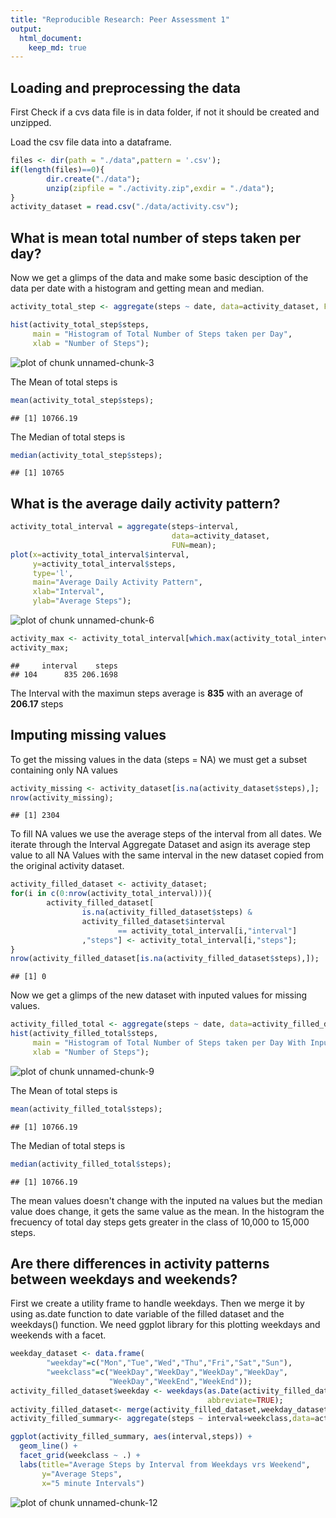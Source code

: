 ```yaml
---
title: "Reproducible Research: Peer Assessment 1"
output: 
  html_document:
    keep_md: true
---
```




## Loading and preprocessing the data
First Check if a cvs data file is in data folder, if not it should
be created and unzipped.

Load the csv file data into a dataframe.


```r
files <- dir(path = "./data",pattern = '.csv');
if(length(files)==0){
        dir.create("./data");
        unzip(zipfile = "./activity.zip",exdir = "./data");
}
activity_dataset = read.csv("./data/activity.csv");
```


## What is mean total number of steps taken per day?
Now we get a glimps of the data and make some basic desciption of the 
data per date with a histogram and getting mean and median.

```r
activity_total_step <- aggregate(steps ~ date, data=activity_dataset, FUN=sum);

hist(activity_total_step$steps, 
     main = "Histogram of Total Number of Steps taken per Day", 
     xlab = "Number of Steps");
```

![plot of chunk unnamed-chunk-3](figure/unnamed-chunk-3-1.png) 

The Mean of total steps is

```r
mean(activity_total_step$steps);
```

```
## [1] 10766.19
```

The Median of total steps is

```r
median(activity_total_step$steps);
```

```
## [1] 10765
```
   
   
## What is the average daily activity pattern?

```r
activity_total_interval = aggregate(steps~interval,
                                    data=activity_dataset,
                                    FUN=mean);
plot(x=activity_total_interval$interval,
     y=activity_total_interval$steps, 
     type='l',
     main="Average Daily Activity Pattern",
     xlab="Interval",
     ylab="Average Steps");
```

![plot of chunk unnamed-chunk-6](figure/unnamed-chunk-6-1.png) 

```r
activity_max <- activity_total_interval[which.max(activity_total_interval$steps), ];
activity_max;
```

```
##     interval    steps
## 104      835 206.1698
```

The Interval with the maximun steps average is **835** 
with an average of **206.17** steps



## Imputing missing values

To get the missing values in the data (steps = NA) we must get a subset 
containing only NA values


```r
activity_missing <- activity_dataset[is.na(activity_dataset$steps),];
nrow(activity_missing);
```

```
## [1] 2304
```

To fill NA values we use the average steps of the interval from all dates.
We iterate through the Interval Aggregate Dataset and asign its average step 
value to all NA Values with the same interval in the new dataset copied from 
the original activity dataset.

```r
activity_filled_dataset <- activity_dataset;
for(i in c(0:nrow(activity_total_interval))){
        activity_filled_dataset[ 
                is.na(activity_filled_dataset$steps) & 
                activity_filled_dataset$interval 
                        == activity_total_interval[i,"interval"]
                ,"steps"] <- activity_total_interval[i,"steps"];
}
nrow(activity_filled_dataset[is.na(activity_filled_dataset$steps),]);
```

```
## [1] 0
```

Now we get a glimps of the new dataset with inputed values for missing values.

```r
activity_filled_total <- aggregate(steps ~ date, data=activity_filled_dataset, FUN=sum)
hist(activity_filled_total$steps, 
     main = "Histogram of Total Number of Steps taken per Day With Inputed NA", 
     xlab = "Number of Steps");
```

![plot of chunk unnamed-chunk-9](figure/unnamed-chunk-9-1.png) 


The Mean of total steps is

```r
mean(activity_filled_total$steps);
```

```
## [1] 10766.19
```

The Median of total steps is

```r
median(activity_filled_total$steps);
```

```
## [1] 10766.19
```

The mean values doesn't change with the inputed na values but the median value
does change, it gets the same value as the mean. In the histogram the frecuency 
of total day steps gets greater in the class of 10,000 to 15,000 steps.


## Are there differences in activity patterns between weekdays and weekends?

First we create a utility frame to handle weekdays. Then we merge it by
using as.date function to date variable of the filled dataset and the weekdays()
function. We need ggplot library for this plotting weekdays and weekends
with a facet.


```r
weekday_dataset <- data.frame(
        "weekday"=c("Mon","Tue","Wed","Thu","Fri","Sat","Sun"),
        "weekclass"=c("WeekDay","WeekDay","WeekDay","WeekDay",
                      "WeekDay","WeekEnd","WeekEnd"));
activity_filled_dataset$weekday <- weekdays(as.Date(activity_filled_dataset$date),
                                            abbreviate=TRUE);
activity_filled_dataset<- merge(activity_filled_dataset,weekday_dataset,by="weekday");
activity_filled_summary<- aggregate(steps ~ interval+weekclass,data=activity_filled_dataset, FUN=mean);

ggplot(activity_filled_summary, aes(interval,steps)) + 
  geom_line() + 
  facet_grid(weekclass ~ .) + 
  labs(title="Average Steps by Interval from Weekdays vrs Weekend", 
       y="Average Steps", 
       x="5 minute Intervals")
```

![plot of chunk unnamed-chunk-12](figure/unnamed-chunk-12-1.png) 
